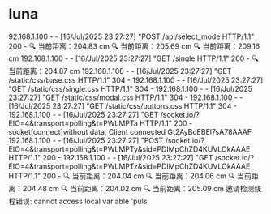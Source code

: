 # luna
92.168.1.100 - - [16/Jul/2025 23:27:27] "POST /api/select_mode HTTP/1.1" 200 -
🔍 当前距离：204.83 cm
🔍 当前距离：205.69 cm
🔍 当前距离：209.16 cm
192.168.1.100 - - [16/Jul/2025 23:27:27] "GET /single HTTP/1.1" 200 -
🔍 当前距离：204.87 cm
192.168.1.100 - - [16/Jul/2025 23:27:27] "GET /static/css/base.css HTTP/1.1" 304 -
192.168.1.100 - - [16/Jul/2025 23:27:27] "GET /static/css/single.css HTTP/1.1" 304 -
192.168.1.100 - - [16/Jul/2025 23:27:27] "GET /static/css/modal.css HTTP/1.1" 304 -
192.168.1.100 - - [16/Jul/2025 23:27:27] "GET /static/css/buttons.css HTTP/1.1" 304 -
192.168.1.100 - - [16/Jul/2025 23:27:27] "GET /socket.io/?EIO=4&transport=polling&t=PWLMPTa HTTP/1.1" 200 -
socket[connect]without data, Client connected Gt2AyBoEBEl7sA78AAAF
192.168.1.100 - - [16/Jul/2025 23:27:27] "POST /socket.io/?EIO=4&transport=polling&t=PWLMPTy&sid=PDIMpChZD4KUVLOkAAAE HTTP/1.1" 200 -
192.168.1.100 - - [16/Jul/2025 23:27:27] "GET /socket.io/?EIO=4&transport=polling&t=PWLMPTz&sid=PDIMpChZD4KUVLOkAAAE HTTP/1.1" 200 -
🔍 当前距离：204.04 cm
🔍 当前距离：204.06 cm
🔍 当前距离：204.48 cm
🔍 当前距离：204.02 cm
🔍 当前距离：205.09 cm
邀请检测线程错误: cannot access local variable 'puls
